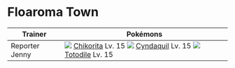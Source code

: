 # Floaroma Town

Trainer                    | Pokémons
---                        | ---
Reporter Jenny             | ![][152]  [Chikorita] Lv. 15  ![][155]  [Cyndaquil] Lv. 15  ![][158]  [Totodile] Lv. 15


[Chikorita]: /pokemon_changes/152/
[Cyndaquil]: /pokemon_changes/155/
[Totodile]: /pokemon_changes/158/
[152]: /img/pokemon/152.png
[155]: /img/pokemon/155.png
[158]: /img/pokemon/158.png
